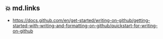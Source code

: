 ## :boom: md.links  

* https://docs.github.com/en/get-started/writing-on-github/getting-started-with-writing-and-formatting-on-github/quickstart-for-writing-on-github
